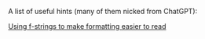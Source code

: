 A list of useful hints (many of them nicked from ChatGPT):

[Using f-strings to make formatting easier to read](./f-strings)
